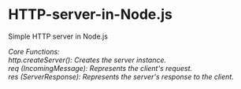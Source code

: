 # HTTP-server-in-Node.js
Simple HTTP server in Node.js

*Core Functions:<br>*
_http.createServer(): Creates the server instance.<br>_
_req (IncomingMessage): Represents the client's request.<br>_
_res (ServerResponse): Represents the server's response to the client._
